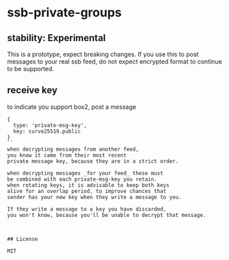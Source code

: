 # ssb-private-groups

## stability: Experimental

This is a prototype, expect breaking changes.
If you use this to post messages to your real ssb feed,
do not expect encrypted format to continue to be supported.

## receive key

to indicate you support box2, post a message

```
{
  type: 'private-msg-key',
  key: curve25519.public
}
``
when decrypting messages from another feed,
you know it came from their most recent
private message key, because they are in a strict order.

when decrypting messages _for your feed_ these must
be combined with each private-msg-key you retain.
when rotating keys, it is advisable to keep both keys
alive for an overlap period, to improve chances that
sender has your new key when they write a message to you.

If they write a message to a key you have discarded,
you won't know, because you'll be unable to decrypt that message.



## License

MIT
